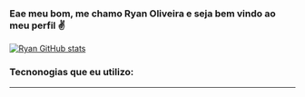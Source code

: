 ### Eae meu bom, me chamo Ryan Oliveira e seja bem vindo ao meu perfil ✌️
<link rel="stylesheet" href="bonito.css">

[![Ryan GitHub stats](https://github-readme-stats.vercel.app/api?username=ryanvicente&count_private=true&show_icons=true&theme=tokyonight&title_color=#000000)](https://github.com/anuraghazra/github-readme-stats)
### Tecnonogias que eu utilizo:
<div style="display: inline_block"><hr class="fancy">
<!--
**ryanvicente/ryanvicente** is a ✨ _special_ ✨ repository because its `README.md` (this file) appears on your GitHub profile.

Here are some ideas to get you started:

- 🔭 I’m currently working on ...
- 🌱 I’m currently learning ...
- 👯 I’m looking to collaborate on ...
- 🤔 I’m looking for help with ...
- 💬 Ask me about ...
- 📫 How to reach me: ...
- 😄 Pronouns: ...
- ⚡ Fun fact: ...
-->
